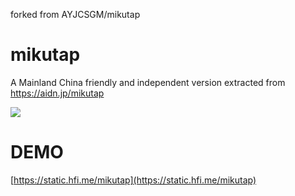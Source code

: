 forked from AYJCSGM/mikutap

# mikutap
A Mainland China friendly and independent version extracted from https://aidn.jp/mikutap  
   
![](https://i.loli.net/2017/12/23/5a3e0812758da.gif)  


# DEMO  
[https://static.hfi.me/mikutap](https://static.hfi.me/mikutap)

